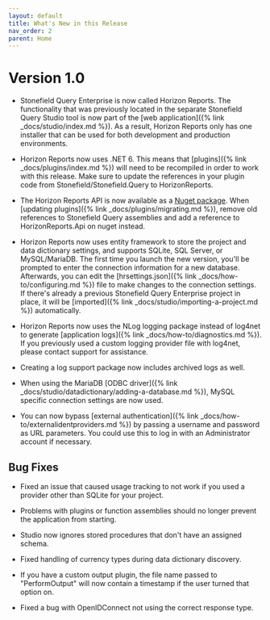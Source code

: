 ```yaml
---
layout: default
title: What's New in this Release
nav_order: 2
parent: Home
---
```


# Version 1.0

* Stonefield Query Enterprise is now called Horizon Reports. The functionality that was previously located in the separate Stonefield Query Studio tool is now part of the [web application]({% link _docs/studio/index.md %}). As a result, Horizon Reports only has one installer that can be used for both development and production environments.

* Horizon Reports now uses .NET 6. This means that [plugins]({% link _docs/plugins/index.md %}) will need to be recompiled in order to work with this release. Make sure to update the references in your plugin code from Stonefield/Stonefield.Query to HorizonReports.

* The Horizon Reports API is now available as a [Nuget package](https://www.nuget.org/packages/HorizonReports.Api). When [updating plugins]({% link _docs/plugins/migrating.md %}), remove old references to Stonefield Query assemblies and add a reference to HorizonReports.Api on nuget instead.

* Horizon Reports now uses entity framework to store the project and data dictionary settings, and supports SQLite, SQL Server, or MySQL/MariaDB. The first time you launch the new version, you'll be prompted to enter the connection information for a new database. Afterwards, you can edit the [hrsettings.json]({% link _docs/how-to/configuring.md %}) file to make changes to the connection settings. If there's already a previous Stonefield Query Enterprise project in place, it will be [imported]({% link _docs/studio/importing-a-project.md %}) automatically.

* Horizon Reports now uses the NLog logging package instead of log4net to generate [application logs]({% link _docs/how-to/diagnostics.md %}). If you previously used a custom logging provider file with log4net, please contact support for assistance. 

* Creating a log support package now includes archived logs as well.

* When using the MariaDB [ODBC driver]({% link _docs/studio/datadictionary/adding-a-database.md %}), MySQL specific connection settings are now used.

* You can now bypass [external authentication]({% link _docs/how-to/externalidentproviders.md %}) by passing a username and password as URL parameters. You could use this to log in with an Administrator account if necessary. 

## Bug Fixes

* Fixed an issue that caused usage tracking to not work if you used a provider other than SQLite for your project.

* Problems with plugins or function assemblies should no longer prevent the application from starting.

* Studio now ignores stored procedures that don't have an assigned schema.

* Fixed handling of currency types during data dictionary discovery.

* If you have a custom output plugin, the file name passed to "PerformOutput" will now contain a timestamp if the user turned that option on.

* Fixed a bug with OpenIDConnect not using the correct response type. 